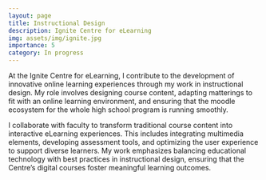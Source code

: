 ```yaml
---
layout: page
title: Instructional Design
description: Ignite Centre for eLearning
img: assets/img/ignite.jpg
importance: 5
category: In progress
---
```


At the Ignite Centre for eLearning, I contribute to the development of innovative online learning experiences through my work in instructional design. My role involves designing course content, adapting matterings to fit with an online learning environment, and ensuring that the moodle ecosystem for the whole high school program is running smoothly.

I collaborate with faculty to transform traditional course content into interactive eLearning experiences. This includes integrating multimedia elements, developing assessment tools, and optimizing the user experience to support diverse learners. My work emphasizes balancing educational technology with best practices in instructional design, ensuring that the Centre’s digital courses foster meaningful learning outcomes.
